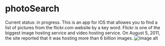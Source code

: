 # photoSearch
Current status: in progress.
This is an app for IOS that allowes you to find a list of pictures from the flickr.com website by a key word.
Flickr is one of the biggest image hosting service and video hosting service. On August 5, 2011, the site reported that it was hosting more than 6 billion images. 
![Image alt](https://github.com/ma-ruba/CalcForApp/raw/master/search.png)